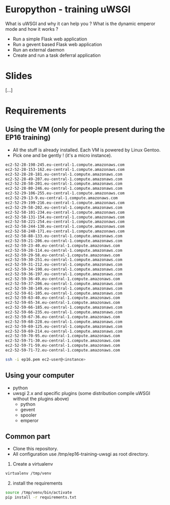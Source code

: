 # Europython - training uWSGI

What is uWSGI and why it can help you ?
What is the dynamic emperor mode and how it works ?
* Run a simple Flask web application
* Run a gevent based Flask web application
* Run an external daemon
* Create and run a task deferral application

# Slides
[...]

# Requirements
## Using the VM (only for people present during the EP16 training)
* All the stuff is already installed. Each VM is powered by Linux Gentoo.
* Pick one and be gently ! (it's a micro instance).
```bash
ec2-52-28-198-245.eu-central-1.compute.amazonaws.com
ec2-52-28-153-162.eu-central-1.compute.amazonaws.com
ec2-52-28-28-181.eu-central-1.compute.amazonaws.com
ec2-52-28-49-207.eu-central-1.compute.amazonaws.com
ec2-52-28-58-201.eu-central-1.compute.amazonaws.com
ec2-52-28-80-246.eu-central-1.compute.amazonaws.com
ec2-52-29-106-255.eu-central-1.compute.amazonaws.com
ec2-52-29-13-9.eu-central-1.compute.amazonaws.com
ec2-52-29-199-216.eu-central-1.compute.amazonaws.com
ec2-52-29-58-202.eu-central-1.compute.amazonaws.com
ec2-52-58-101-234.eu-central-1.compute.amazonaws.com
ec2-52-58-131-154.eu-central-1.compute.amazonaws.com
ec2-52-58-221-254.eu-central-1.compute.amazonaws.com
ec2-52-58-244-130.eu-central-1.compute.amazonaws.com
ec2-52-58-248-171.eu-central-1.compute.amazonaws.com
ec2-52-58-88-133.eu-central-1.compute.amazonaws.com
ec2-52-59-21-206.eu-central-1.compute.amazonaws.com
ec2-52-59-23-40.eu-central-1.compute.amazonaws.com
ec2-52-59-28-114.eu-central-1.compute.amazonaws.com
ec2-52-59-29-58.eu-central-1.compute.amazonaws.com
ec2-52-59-30-251.eu-central-1.compute.amazonaws.com
ec2-52-59-31-212.eu-central-1.compute.amazonaws.com
ec2-52-59-34-190.eu-central-1.compute.amazonaws.com
ec2-52-59-36-197.eu-central-1.compute.amazonaws.com
ec2-52-59-36-49.eu-central-1.compute.amazonaws.com
ec2-52-59-37-206.eu-central-1.compute.amazonaws.com
ec2-52-59-38-149.eu-central-1.compute.amazonaws.com
ec2-52-59-61-105.eu-central-1.compute.amazonaws.com
ec2-52-59-63-40.eu-central-1.compute.amazonaws.com
ec2-52-59-65-34.eu-central-1.compute.amazonaws.com
ec2-52-59-66-185.eu-central-1.compute.amazonaws.com
ec2-52-59-66-235.eu-central-1.compute.amazonaws.com
ec2-52-59-67-36.eu-central-1.compute.amazonaws.com
ec2-52-59-68-228.eu-central-1.compute.amazonaws.com
ec2-52-59-69-125.eu-central-1.compute.amazonaws.com
ec2-52-59-69-214.eu-central-1.compute.amazonaws.com
ec2-52-59-70-95.eu-central-1.compute.amazonaws.com
ec2-52-59-71-30.eu-central-1.compute.amazonaws.com
ec2-52-59-71-59.eu-central-1.compute.amazonaws.com
ec2-52-59-71-72.eu-central-1.compute.amazonaws.com
```

```bash
ssh -i ep16.pem ec2-user@<instance>
```

## Using your computer
* python
* uwsgi 2.x and specific plugins (some distribution compile uWSGI without the plugins above)
    * python
    * gevent
    * spooler
    * emperor

## Common part
* Clone this repository.
* All configuration use /tmp/ep16-training-uwsgi as root directory.

1. Create a virtualenv
```bash
virtualenv /tmp/venv
```

2. install the requirements
```bash
source /tmp/venv/bin/activate
pip install -r requirements.txt
```
